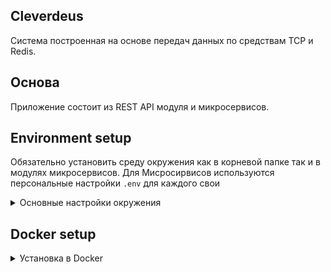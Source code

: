 ## Cleverdeus 
Система построенная на основе передач данных по средствам TCP и Redis.

## Основа
 Приложение состоит из REST API модуля и микросервисов. 


## Environment setup

Обязательно установить среду окружения как в корневой папке так и в модулях микросервисов.
Для Мисросирвисов используются персональные настройки `.env` для каждого свои

<details>
<summary>Основные настройки окружения</summary>

создайте в корне директории файил `.env`и добавьте указанные ниже параметры
```bash
# Global variables
API_GATEWAY_PORT=4000
BASE_URI=http://localhost
JWT_SECRET=45e6adea-fd8e-40d7-a245-d0cc234e3ccf

## Brute force is used for auth endpoints
BRUTE_FREE_RETRIES = 50          # 50 requests
BRUTE_LIFETIME = 300000          #   in 5 mins

## Public limits
PUBLIC_RATE_LIMIT_MAX = 60       # 60 requests
PUBLIC_RATE_LIMIT_TIME = 60000   #    in 1 min
SPEED_LIMIT_COUNT = 500         # 1k requests
SPEED_LIMIT_TIME = 600000        #    in 1 min
SPEED_LIMIT_DELAY = 100          # delay 100ms

## Limits when using an API key
RATE_LIMIT_MAX = 1000            # 1k requests
RATE_LIMIT_TIME = 60000          #    in 1 min

# Mongodb
MONGO_DSN=mongodb://mongouserdb1:27017/cleverdeusdb
MONGO_HOST=192.168.56.100
MONGO_PORT=50001
MONGO_DATABASE=cleverdeusdb
MONGO_ENABLE=true
MONGO_USER=admin
MONGO_PASSWORD=23982y23f3hf3f37h3eh
MONGO_ROOT_USER=root
MONGO_ROOT_PASSWORD=knsdfs7845whdaHFFX

# Users Service
USER_SERVICE_PORT=4001
USER_SERVICE_HOST=127.0.0.1

# Profile Service
PROFILE_SERVICE_PORT=4002
PROFILE_SERVICE_HOST=127.0.0.1

# Customers Service
CUSTOMER_SERVICE_PORT=4003
CUSTOMER_SERVICE_HOST=127.0.0.1

# Mail Service
MAIL_SERVICE_PORT=5000
MAIL_SERVICE_HOST=127.0.0.1
MAIL_SERVICE_USER=no_reply@cleverdeus.com
MAIL_SERVICE_PASSWORD=02186eabe429WE
MAIL_SERVICE_SMTP=smtp.spaceweb.ru
MAIL_SERVICE_SMTP_PORT=465
MAIL_SERVICE_SMTP_TSL=true


```
</details>

## Docker setup

<details><summary>Установка в Docker</summary>

Перед запуском докера пожалуйста укажите правильно IP адреса для микросирвисов.

Из корневой директории в терминале выполните команду:
```bash
 docker-compose up -d
```

Для активации MongoDB Replica. В терминале докера выполните команду:
```bash
mongo mongodb://root:knsdfs7845whdaHFFX@192.168.56.100:50001?authSet=admin
```
IP адрес сервера укажите своего сервера на который будет установлен MongoDB

```js
rs.initiate(
  {
    _id: "shard1rs",
    members: [
      { _id : 0, host : "192.168.57.100:50001", priority: 1 },
      { _id : 1, host : "192.168.57.100:50002" },
      { _id : 2, host : "192.168.57.100:50003" }
    ]
  }
)
rs.status()
```
Таким образом вы укажите какой из серверов будет Primary
</details>